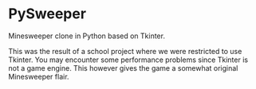 # PySweeper
Minesweeper clone in Python based on Tkinter.

This was the result of a school project where we were restricted to use Tkinter. You may encounter some performance problems since Tkinter is not a game engine. This however gives the game a somewhat original Minesweeper flair.

